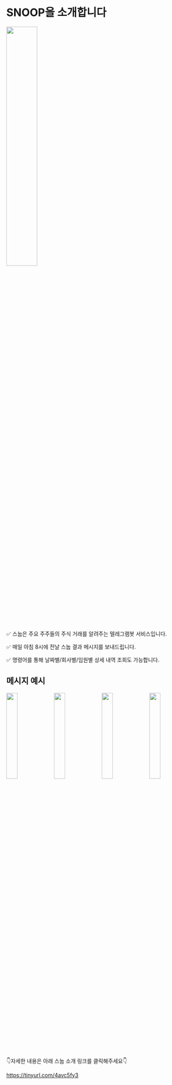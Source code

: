 # SNOOP을 소개합니다
<img src="https://user-images.githubusercontent.com/49056225/106089254-ec129300-616a-11eb-80a0-d83f480832ae.png" width="40%" height="40%">


✅ 스눕은 주요 주주들의 주식 거래를 알려주는 텔레그램봇 서비스입니다.

✅ 매일 아침 8시에 전날 스눕 결과 메시지를 보내드립니다.

✅ 명령어를 통해 날짜별/회사별/임원별 상세 내역 조회도 가능합니다.


## 메시지 예시
<img src="https://user-images.githubusercontent.com/49056225/106089718-e2d5f600-616b-11eb-8af8-542600bbc503.png" width="24%" height="24%"> <img src="https://user-images.githubusercontent.com/49056225/106090517-af946680-616d-11eb-8019-e1678d14fc35.png" width="24%" height="24%"> <img src="https://user-images.githubusercontent.com/49056225/106089858-30eaf980-616c-11eb-89ca-85276ca29315.png" width="24%" height="24%"> <img src="https://user-images.githubusercontent.com/49056225/106089891-43fdc980-616c-11eb-9262-c0bc55d759aa.png" width="24%" height="24%">

👇자세한 내용은 아래 스눕 소개 링크를 클릭해주세요👇

https://tinyurl.com/4avc5fy3
